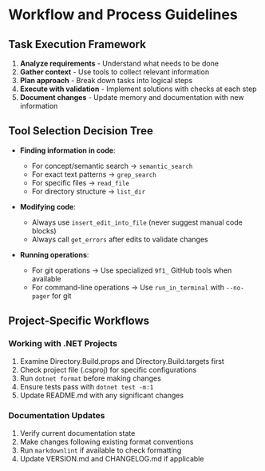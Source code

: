 # Workflow and Process Guidelines

## Task Execution Framework

1. **Analyze requirements** - Understand what needs to be done
2. **Gather context** - Use tools to collect relevant information
3. **Plan approach** - Break down tasks into logical steps
4. **Execute with validation** - Implement solutions with checks at each step
5. **Document changes** - Update memory and documentation with new information

## Tool Selection Decision Tree

- **Finding information in code**:
  - For concept/semantic search → `semantic_search`
  - For exact text patterns → `grep_search`
  - For specific files → `read_file`
  - For directory structure → `list_dir`

- **Modifying code**:
  - Always use `insert_edit_into_file` (never suggest manual code blocks)
  - Always call `get_errors` after edits to validate changes

- **Running operations**:
  - For git operations → Use specialized `9f1_` GitHub tools when available
  - For command-line operations → Use `run_in_terminal` with `--no-pager` for git

## Project-Specific Workflows

### Working with .NET Projects

1. Examine Directory.Build.props and Directory.Build.targets first
2. Check project file (.csproj) for specific configurations
3. Run `dotnet format` before making changes
4. Ensure tests pass with `dotnet test -m:1`
5. Update README.md with any significant changes

### Documentation Updates

1. Verify current documentation state
2. Make changes following existing format conventions
3. Run `markdownlint` if available to check formatting
4. Update VERSION.md and CHANGELOG.md if applicable
